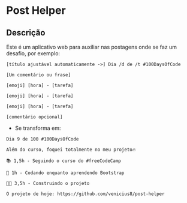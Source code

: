 # Post Helper

## Descrição

Este é um aplicativo web para auxiliar nas postagens onde se faz um desafio, por exemplo:

```text
[título ajustável automaticamente ->] Dia /d de /t #100DaysOfCode

[Um comentário ou frase]

[emoji] [hora] - [tarefa]

[emoji] [hora] - [tarefa]

[emoji] [hora] - [tarefa]

[comentário opcional]
```

- Se transforma em:

```text
Dia 9 de 100 #100DaysOfCode

Além do curso, foquei totalmente no meu projeto🔥

📚 1,5h - Seguindo o curso do #freeCodeCamp

🧠 1h - Codando enquanto aprendendo Bootstrap

🧑‍💻 3,5h - Construindo o projeto

O projeto de hoje: https://github.com/venicius8/post-helper
```
